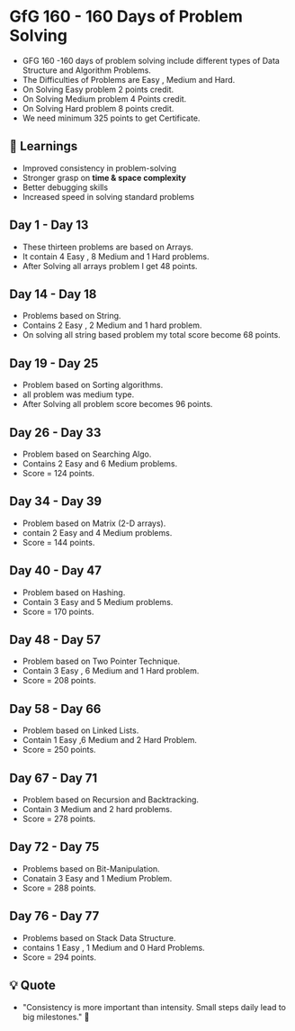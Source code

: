 # GfG 160 - 160 Days of Problem Solving 
- GFG 160 -160 days of problem solving include different types of Data Structure and Algorithm Problems.
- The Difficulties of Problems are Easy , Medium and Hard.
- On Solving Easy problem 2 points credit.
- On Solving Medium problem 4 Points credit.
- On Solving Hard problem 8 points credit.
- We need minimum 325 points to get Certificate.


## 🌟 Learnings
- Improved consistency in problem-solving
- Stronger grasp on **time & space complexity**
- Better debugging skills
- Increased speed in solving standard problems

## Day 1 - Day 13 
- These thirteen problems are based on Arrays.
- It contain 4 Easy , 8 Medium and 1 Hard problems.
- After Solving all arrays problem I get 48 points.

## Day 14 - Day 18 
- Problems based on String.
- Contains 2 Easy , 2 Medium and 1 hard problem.
- On solving all string based problem my total score become 68 points.

## Day 19 - Day 25
- Problem based on Sorting algorithms.
- all problem was medium type.
- After Solving all problem score becomes 96 points.

## Day 26 - Day 33 
- Problem based on Searching Algo.
- Contains 2 Easy and 6 Medium problems.
- Score = 124 points.

## Day 34 - Day 39
- Problem based on Matrix (2-D arrays).
- contain 2 Easy and 4 Medium problems.
- Score = 144 points.

## Day 40 - Day 47 
- Problem based on Hashing. 
- Contain 3 Easy and 5 Medium problems.
- Score = 170 points.

## Day 48 - Day 57
- Problem based on Two Pointer Technique.
- Contain 3 Easy , 6 Medium and 1 Hard problem.
- Score = 208 points.

## Day 58 - Day 66 
- Problem based on Linked Lists.
- Contain 1 Easy ,6 Medium and 2 Hard Problem.
- Score = 250 points.

## Day 67 - Day 71
- Problem based on Recursion and Backtracking.
- Contain 3 Medium and 2 hard problems.
- Score = 278 points.

## Day 72 - Day 75
- Problems based on Bit-Manipulation.
- Conatain 3 Easy and 1 Medium Problem.
- Score = 288 points.

## Day 76 - Day 77 
- Problems based on Stack Data Structure.
- contains 1 Easy , 1 Medium and 0 Hard Problems.
- Score = 294 points.


## 💡 Quote
- "Consistency is more important than intensity. Small steps daily lead to big milestones." 🚀

